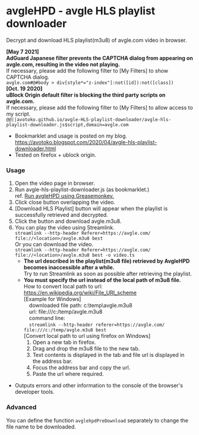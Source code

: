 # avgleHPD - avgle HLS playlist downloader
Decrypt and download HLS playlist(m3u8) of avgle.com video in browser.  
  
**\[May 7 2021]**  
**AdGuard Japanese filter prevents the CAPTCHA dialog from appearing on avgle.com, resulting in the video not playing.**  
If necessary, please add the following filter to \[My Filters] to show CAPTCHA dialog.  
`avgle.com#@#body > div[style*="z-index"]:not([id]):not([class])`  
**\[Oct. 19 2020]**  
**uBlock Origin default filter is blocking the third party scripts on avgle.com.**  
If necessary, please add the following filter to \[My Filters] to allow access to my script.  
`@@||avotoko.github.io/avgle-HLS-playlist-downloader/avgle-hls-playlist-downloader.js$script,domain=avgle.com`  
* Bookmarklet and usage is posted on my blog. https://avotoko.blogspot.com/2020/04/avgle-hls-playlist-downloader.html
* Tested on firefox + ublock origin. 
### Usage ###
1. Open the video page in browser.
2. Run avgle-hls-playlist-downloader.js (as bookmarklet.)  
ref. [Run avgleHPD using Greasemonkey.](https://github.com/avotoko/avgle-HLS-playlist-downloader/issues/2)
3. Click close button overlapping the video.
4. [Download HLS Playlist] button will appear when the playlist is successfully retrieved and decrypted.
5. Click the button and download avgle.m3u8.
5. You can play the video using Streamlink.  
`streamlink --http-header Referer=https://avgle.com/ file://<location>/avgle.m3u8 best`  
Or you can download the video.  
`streamlink --http-header Referer=https://avgle.com/ file://<location>/avgle.m3u8 best -o video.ts`  
    * **The url described in the playlist(m3u8 file) retrieved by AvgleHPD becomes inaccessible after a while.**  
  Try to run Streamlink as soon as possible after retrieving the playlist.  
    * **You must specify the url instead of the local path of m3u8 file.**  
  How to convert local path to url: https://en.wikipedia.org/wiki/File_URI_scheme  
  [Example for Windows]  
  &emsp;downloaded file path: c:\temp\avgle.m3u8  
  &emsp;url: file:///c:/temp/avgle.m3u8  
  &emsp;command line:  
  &emsp;`streamlink --http-header referer=https://avgle.com/ file:///c:/temp/avgle.m3u8 best`  
  [Convert local path to url using firefox on Windows]  
      1. Open a new tab in firefox.
      2. Drag and drop the m3u8 file to the new tab.
      3. Text contents is displayed in the tab and file url is displayed in the address bar.
      4. Focus the address bar and copy the url.
      5. Paste the url where required.

* Outputs errors and other information to the console of the browser's developer tools.  
### Advanced ###
You can define the function `avglehpdPreDownload` separately to change the file name to be downloaded.
